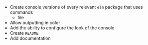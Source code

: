 - Create console versions of every relevant `elm` package that uses commands
  - file
- Allow outputting in color
- Add the ability to configure the look of the console
- Create `README`
- Add documentation
